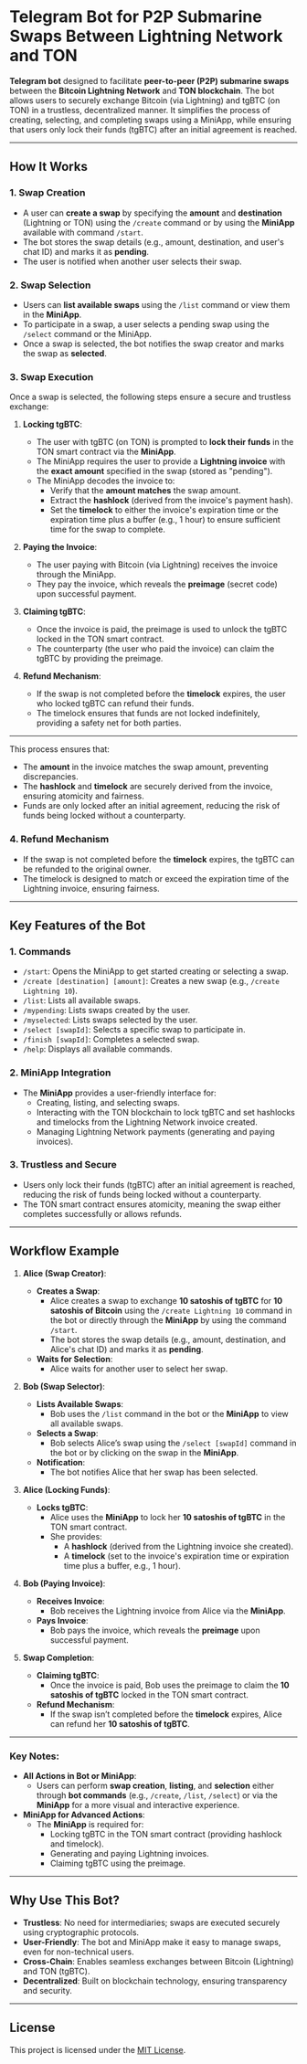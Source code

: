 # Telegram Bot for P2P Submarine Swaps Between Lightning Network and TON

**Telegram bot** designed to facilitate **peer-to-peer (P2P) submarine swaps** between the **Bitcoin Lightning Network** and **TON blockchain**. The bot allows users to securely exchange Bitcoin (via Lightning) and tgBTC (on TON) in a trustless, decentralized manner. It simplifies the process of creating, selecting, and completing swaps using a MiniApp, while ensuring that users only lock their funds (tgBTC) after an initial agreement is reached.

---

## **How It Works**

### **1. Swap Creation**
- A user can **create a swap** by specifying the **amount** and **destination** (Lightning or TON) using the `/create` command or by using the **MiniApp** available with command `/start`.
- The bot stores the swap details (e.g., amount, destination, and user's chat ID) and marks it as **pending**.
- The user is notified when another user selects their swap.

### **2. Swap Selection**
- Users can **list available swaps** using the `/list` command or view them in the **MiniApp**.
- To participate in a swap, a user selects a pending swap using the `/select` command or the MiniApp.
- Once a swap is selected, the bot notifies the swap creator and marks the swap as **selected**.

### **3. Swap Execution**

Once a swap is selected, the following steps ensure a secure and trustless exchange:

1. **Locking tgBTC**:
   - The user with tgBTC (on TON) is prompted to **lock their funds** in the TON smart contract via the **MiniApp**.
   - The MiniApp requires the user to provide a **Lightning invoice** with the **exact amount** specified in the swap (stored as "pending").
   - The MiniApp decodes the invoice to:
     - Verify that the **amount matches** the swap amount.
     - Extract the **hashlock** (derived from the invoice's payment hash).
     - Set the **timelock** to either the invoice's expiration time or the expiration time plus a buffer (e.g., 1 hour) to ensure sufficient time for the swap to complete.

2. **Paying the Invoice**:
   - The user paying with Bitcoin (via Lightning) receives the invoice through the MiniApp.
   - They pay the invoice, which reveals the **preimage** (secret code) upon successful payment.

3. **Claiming tgBTC**:
   - Once the invoice is paid, the preimage is used to unlock the tgBTC locked in the TON smart contract.
   - The counterparty (the user who paid the invoice) can claim the tgBTC by providing the preimage.

4. **Refund Mechanism**:
   - If the swap is not completed before the **timelock** expires, the user who locked tgBTC can refund their funds.
   - The timelock ensures that funds are not locked indefinitely, providing a safety net for both parties.

---

This process ensures that:
- The **amount** in the invoice matches the swap amount, preventing discrepancies.
- The **hashlock** and **timelock** are securely derived from the invoice, ensuring atomicity and fairness.
- Funds are only locked after an initial agreement, reducing the risk of funds being locked without a counterparty.
### **4. Refund Mechanism**
- If the swap is not completed before the **timelock** expires, the tgBTC can be refunded to the original owner.
- The timelock is designed to match or exceed the expiration time of the Lightning invoice, ensuring fairness.

---

## **Key Features of the Bot**

### **1. Commands**
- `/start`: Opens the MiniApp to get started creating or selecting a swap.
- `/create [destination] [amount]`: Creates a new swap (e.g., `/create Lightning 10`).
- `/list`: Lists all available swaps.
- `/mypending`: Lists swaps created by the user.
- `/myselected`: Lists swaps selected by the user.
- `/select [swapId]`: Selects a specific swap to participate in.
- `/finish [swapId]`: Completes a selected swap.
- `/help`: Displays all available commands.

### **2. MiniApp Integration**
- The **MiniApp** provides a user-friendly interface for:
  - Creating, listing, and selecting swaps.
  - Interacting with the TON blockchain to lock tgBTC and set hashlocks and timelocks from the Lightning Network invoice created.
  - Managing Lightning Network payments (generating and paying invoices).

### **3. Trustless and Secure**
- Users only lock their funds (tgBTC) after an initial agreement is reached, reducing the risk of funds being locked without a counterparty.
- The TON smart contract ensures atomicity, meaning the swap either completes successfully or allows refunds.

---

## **Workflow Example**

1. **Alice (Swap Creator)**:
   - **Creates a Swap**:
     - Alice creates a swap to exchange **10 satoshis of tgBTC** for **10 satoshis of Bitcoin** using the `/create Lightning 10` command in the bot or directly through the **MiniApp** by using the command `/start`.
     - The bot stores the swap details (e.g., amount, destination, and Alice's chat ID) and marks it as **pending**.
   - **Waits for Selection**:
     - Alice waits for another user to select her swap.

2. **Bob (Swap Selector)**:
   - **Lists Available Swaps**:
     - Bob uses the `/list` command in the bot or the **MiniApp** to view all available swaps.
   - **Selects a Swap**:
     - Bob selects Alice’s swap using the `/select [swapId]` command in the bot or by clicking on the swap in the **MiniApp**.
   - **Notification**:
     - The bot notifies Alice that her swap has been selected.

3. **Alice (Locking Funds)**:
   - **Locks tgBTC**:
     - Alice uses the **MiniApp** to lock her **10 satoshis of tgBTC** in the TON smart contract.
     - She provides:
       - A **hashlock** (derived from the Lightning invoice she created).
       - A **timelock** (set to the invoice's expiration time or expiration time plus a buffer, e.g., 1 hour).

4. **Bob (Paying Invoice)**:
   - **Receives Invoice**:
     - Bob receives the Lightning invoice from Alice via the **MiniApp**.
   - **Pays Invoice**:
     - Bob pays the invoice, which reveals the **preimage** upon successful payment.

5. **Swap Completion**:
   - **Claiming tgBTC**:
     - Once the invoice is paid, Bob uses the preimage to claim the **10 satoshis of tgBTC** locked in the TON smart contract.
   - **Refund Mechanism**:
     - If the swap isn’t completed before the **timelock** expires, Alice can refund her **10 satoshis of tgBTC**.

---

### **Key Notes**:
- **All Actions in Bot or MiniApp**:
  - Users can perform **swap creation**, **listing**, and **selection** either through **bot commands** (e.g., `/create`, `/list`, `/select`) or via the **MiniApp** for a more visual and interactive experience.
- **MiniApp for Advanced Actions**:
  - The **MiniApp** is required for:
    - Locking tgBTC in the TON smart contract (providing hashlock and timelock).
    - Generating and paying Lightning invoices.
    - Claiming tgBTC using the preimage.

---

## **Why Use This Bot?**
- **Trustless**: No need for intermediaries; swaps are executed securely using cryptographic protocols.
- **User-Friendly**: The bot and MiniApp make it easy to manage swaps, even for non-technical users.
- **Cross-Chain**: Enables seamless exchanges between Bitcoin (Lightning) and TON (tgBTC).
- **Decentralized**: Built on blockchain technology, ensuring transparency and security.

---

## **License**
This project is licensed under the [MIT License](LICENSE).
